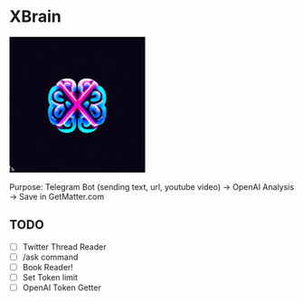 # XBrain

<img src="logo.jpg" height="240"/>

Purpose: Telegram Bot (sending text, url, youtube video) -> OpenAI Analysis -> Save in GetMatter.com

## TODO

* [ ] Twitter Thread Reader
* [ ] /ask command
* [ ] Book Reader!
* [ ] Set Token limit
* [ ] OpenAI Token Getter
